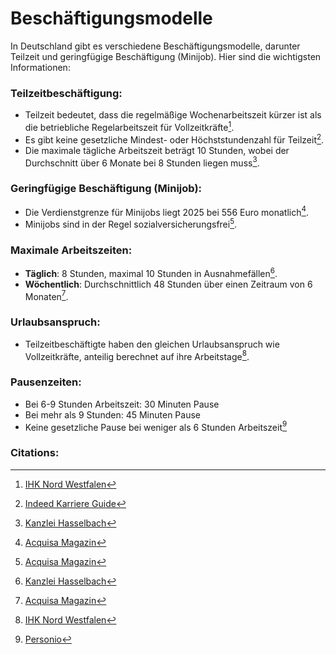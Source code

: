 # Beschäftigungsmodelle
In Deutschland gibt es verschiedene Beschäftigungsmodelle, darunter Teilzeit und geringfügige Beschäftigung (Minijob). Hier sind die wichtigsten Informationen:

### Teilzeitbeschäftigung:
- Teilzeit bedeutet, dass die regelmäßige Wochenarbeitszeit kürzer ist als die betriebliche Regelarbeitszeit für Vollzeitkräfte[^1].
- Es gibt keine gesetzliche Mindest- oder Höchststundenzahl für Teilzeit[^8].
- Die maximale tägliche Arbeitszeit beträgt 10 Stunden, wobei der Durchschnitt über 6 Monate bei 8 Stunden liegen muss[^2].

### Geringfügige Beschäftigung (Minijob):
- Die Verdienstgrenze für Minijobs liegt 2025 bei 556 Euro monatlich[^6].
- Minijobs sind in der Regel sozialversicherungsfrei[^6].

### Maximale Arbeitszeiten:
- **Täglich**: 8 Stunden, maximal 10 Stunden in Ausnahmefällen[^2].
- **Wöchentlich**: Durchschnittlich 48 Stunden über einen Zeitraum von 6 Monaten[^3].

### Urlaubsanspruch:
- Teilzeitbeschäftigte haben den gleichen Urlaubsanspruch wie Vollzeitkräfte, anteilig berechnet auf ihre Arbeitstage[^1].

### Pausenzeiten:
- Bei 6-9 Stunden Arbeitszeit: 30 Minuten Pause
- Bei mehr als 9 Stunden: 45 Minuten Pause
- Keine gesetzliche Pause bei weniger als 6 Stunden Arbeitszeit[^4]

### Citations:
[^1]: [IHK Nord Westfalen](https://www.ihk.de/nordwestfalen/recht/arbeitsrecht/teilzeitbeschaeftigung-und-geringfuegige-beschaeftigung-3606814)
[^2]: [Kanzlei Hasselbach](https://www.kanzlei-hasselbach.de/blog/maximale-arbeitszeit/)
[^3]: [Acquisa Magazin](https://www.acquisa.de/magazin/teilzeit-wie-viel-stunden)
[^4]: [Personio](https://www.personio.de/hr-lexikon/gesetzliche-pausenzeiten/)
[^5]: [T-Online](https://www.t-online.de/finanzen/ratgeber/beruf-karriere/arbeitsrecht/id_91750652/teilzeit-und-minijob-gleichzeitig-ausueben-darf-ich-das-.html)
[^6]: [Acquisa Magazin](https://www.acquisa.de/magazin/teilzeit-und-minijob)
[^7]: [Arbeitsrechte.de](https://www.arbeitsrechte.de/teilzeit-stunden/)
[^8]: [Indeed Karriere Guide](https://de.indeed.com/karriere-guide/jobsuche/teilzeit-stunden)
[^9]: [Factorial HR](https://factorialhr.de/blog/gesetzliche-pausenzeiten/)
[^10]: [Factorial HR](https://factorialhr.de/blog/urlaubsanspruch-minijobber/)
[^11]: [HBS Industriedienste](https://hbs-industriedienste.de/2023/08/arbeitszeitmodelle/)
[^12]: [Rueden](https://www.rueden.de/arbeitsrecht/arbeitszeit/teilzeit/)
[^13]: [Timo24](https://www.timo24.de/blog/lexikon/pausenregelung/)
[^14]: [Stepstone](https://www.stepstone.de/e-recruiting/hr-wissen/recruiting/beschaeftigungsverhaeltnisse/)
[^15]: [Arbeitsrechte.de](https://www.arbeitsrechte.de/pausenregelung/)
